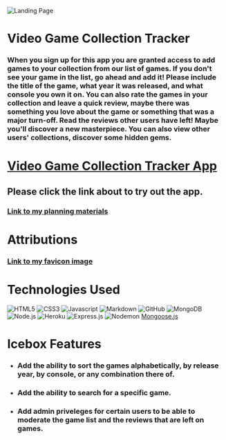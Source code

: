 ![Landing Page](https://i.imgur.com/24YUCj0.png)

# Video Game Collection Tracker

### When you sign up for this app you are granted access to add games to your collection from our list of games. If you don't see your game in the list, go ahead and add it! Please include the title of the game, what year it was released, and what console you own it on. You can also rate the games in your collection and leave a quick review, maybe there was something you love about the game or something that was a major turn-off. Read the reviews other users have left! Maybe you'll discover a new masterpiece. You can also view other users' collections, discover some hidden gems.


# [Video Game Collection Tracker App](https://video-game-collector-app-dc4f4caa1bb9.herokuapp.com/)
## Please click the link about to try out the app.

### [Link to my planning materials](https://trello.com/b/He0ryloG/video-game-collection-tracker)

# Attributions

### [Link to my favicon image](https://w1.pngwing.com/pngs/608/471/png-transparent-games-icon-video-games-game-controllers-symbol-racing-video-game-icon-design-mobile-game-yellow-thumbnail.png)

# Technologies Used
![HTML5](https://img.shields.io/badge/HTML5-E34F26?style=for-the-badge&logo=html5&logoColor=white) ![CSS3](https://img.shields.io/badge/CSS3-1572B6?style=for-the-badge&logo=css3&logoColor=white) ![Javascript](https://img.shields.io/badge/JavaScript-323330?style=for-the-badge&logo=javascript&logoColor=F7DF1E) ![Markdown](https://img.shields.io/badge/Markdown-000000?style=for-the-badge&logo=markdown&logoColor=white) ![GitHub](https://img.shields.io/badge/GitHub-100000?style=for-the-badge&logo=github&logoColor=white) ![MongoDB](https://img.shields.io/badge/MongoDB-4EA94B?style=for-the-badge&logo=mongodb&logoColor=white)![Node.js](https://img.shields.io/badge/Node.js-43853D?style=for-the-badge&logo=node.js&logoColor=white) ![Heroku](https://img.shields.io/badge/Heroku-430098?style=for-the-badge&logo=heroku&logoColor=white) ![Express.js](https://img.shields.io/badge/Express.js-404D59?style=for-the-badge) ![Nodemon](https://img.shields.io/badge/NODEMON-%23323330.svg?style=for-the-badge&logo=nodemon&logoColor=%BBDEAD) [Mongoose.js](https://mongoosejs.com/)

# Icebox Features

* ### Add the ability to sort the games alphabetically, by release year, by console, or any combination there of.

* ### Add the ability to search for a specific game.

* ### Add admin priveleges for certain users to be able to moderate the game list and the reviews that are left on games.
